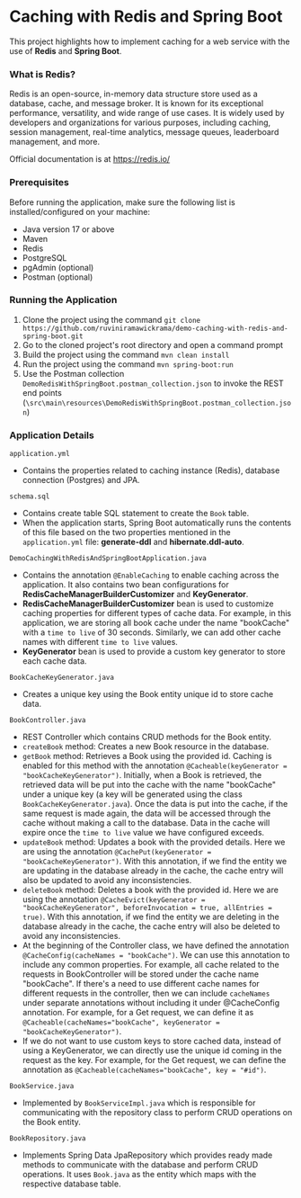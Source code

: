 # Caching with Redis and Spring Boot

This project highlights how to implement caching for a web service with the use of **Redis** and **Spring Boot**.

### What is Redis?

Redis is an open-source, in-memory data structure store used as a database, cache, and message broker. It is known for its exceptional performance, versatility, and wide range of use cases. It  is widely used by developers and organizations for various purposes, including caching, session management, real-time analytics, message queues, leaderboard management, and more.

Official documentation is at https://redis.io/

### Prerequisites
Before running the application, make sure the following list is installed/configured on your machine:

* Java version 17 or above
* Maven
* Redis
* PostgreSQL
* pgAdmin (optional)
* Postman (optional)

### Running the Application

1. Clone the project using the command `git clone https://github.com/ruviniramawickrama/demo-caching-with-redis-and-spring-boot.git`
2. Go to the cloned project's root directory and open a command prompt
3. Build the project using the command `mvn clean install`
4. Run the project using the command `mvn spring-boot:run`
5. Use the Postman collection `DemoRedisWithSpringBoot.postman_collection.json` to invoke the REST end points (`\src\main\resources\DemoRedisWithSpringBoot.postman_collection.json`)

### Application Details

`application.yml`
- Contains the properties related to caching instance (Redis), database connection (Postgres) and JPA.

`schema.sql`
- Contains create table SQL statement to create the `Book` table.
- When the application starts, Spring Boot automatically runs the contents of this file based on the two properties mentioned in the `application.yml` file: **generate-ddl** and **hibernate.ddl-auto**.

`DemoCachingWithRedisAndSpringBootApplication.java` 
- Contains the annotation `@EnableCaching` to enable caching across the application. It also contains two bean configurations for **RedisCacheManagerBuilderCustomizer** and **KeyGenerator**.
- **RedisCacheManagerBuilderCustomizer** bean is used to customize caching properties for different types of cache data. For example, in this application, we are storing all book cache under the name "bookCache" with a `time to live` of 30 seconds. Similarly, we can add other cache names with different `time to live` values. 
- **KeyGenerator** bean is used to provide a custom key generator to store each cache data.

`BookCacheKeyGenerator.java`
- Creates a unique key using the Book entity unique id to store cache data.

`BookController.java`
- REST Controller which contains CRUD methods for the Book entity.
- `createBook` method: Creates a new Book resource in the database.
- `getBook` method: Retrieves a Book using the provided id. Caching is enabled for this method with the annotation `@Cacheable(keyGenerator = "bookCacheKeyGenerator")`. Initially, when a Book is retrieved, the retrieved data will be put into the cache with the name "bookCache" under a unique key (a key will be generated using the class `BookCacheKeyGenerator.java`). Once the data is put into the cache, if the same request is made again, the data will be accessed through the cache without making a call to the database. Data in the cache will expire once the `time to live` value we have configured exceeds.
- `updateBook` method: Updates a book with the provided details. Here we are using the annotation `@CachePut(keyGenerator = "bookCacheKeyGenerator")`. With this annotation, if we find the entity we are updating in the database already in the cache, the cache entry will also be updated to avoid any inconsistencies.
- `deleteBook` method: Deletes a book with the provided id. Here we are using the annotation `@CacheEvict(keyGenerator = "bookCacheKeyGenerator", beforeInvocation = true, allEntries = true)`. With this annotation, if we find the entity we are deleting in the database already in the cache, the cache entry will also be deleted to avoid any inconsistencies. 
- At the beginning of the Controller class, we have defined the annotation `@CacheConfig(cacheNames = "bookCache")`. We can use this annotation to include any common properties. For example, all cache related to the requests in BookController will be stored under the cache name "bookCache". If there's a need to use different cache names for different requests in the controller, then we can include `cacheNames` under separate annotations without including it under @CacheConfig annotation. For example, for a Get request, we can define it as `@Cacheable(cacheNames="bookCache", keyGenerator = "bookCacheKeyGenerator")`. 
- If we do not want to use custom keys to store cached data, instead of using a KeyGenerator, we can directly use the unique id coming in the request as the key. For example, for the Get request, we can define the annotation as `@Cacheable(cacheNames="bookCache", key = "#id")`.

`BookService.java`
- Implemented by `BookServiceImpl.java` which is responsible for communicating with the repository class to perform CRUD operations on the Book entity.

`BookRepository.java` 
- Implements Spring Data JpaRepository which provides ready made methods to communicate with the database and perform CRUD operations. It uses `Book.java` as the entity which maps with the respective database table.

